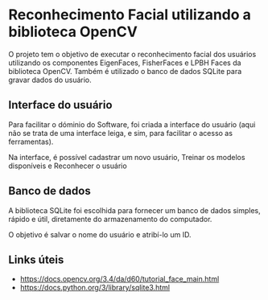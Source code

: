 # Reconhecimento Facial utilizando a biblioteca OpenCV

O projeto tem o objetivo de executar o reconhecimento facial dos usuários utilizando os componentes EigenFaces, FisherFaces e LPBH Faces da biblioteca OpenCV. 
Também é utilizado o banco de dados SQLite para gravar dados do usuário.

## Interface do usuário

Para facilitar o dóminio do Software, foi criada a interface do usuário (aqui não se trata de uma interface leiga, e sim, para facilitar o acesso as ferramentas).

Na interface, é possível cadastrar um novo usuário, Treinar os modelos disponíveis e Reconhecer o usuário

## Banco de dados

A biblioteca SQLite foi escolhida para fornecer um banco de dados simples, rápido e útil, diretamente do armazenamento do computador. 

O objetivo é salvar o nome do usuário e atribí-lo um ID.

## Links úteis

- https://docs.opencv.org/3.4/da/d60/tutorial_face_main.html
- https://docs.python.org/3/library/sqlite3.html
